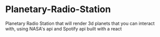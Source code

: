 # Planetary-Radio-Station
Planetary Radio Station that will render 3d planets that you can interact with, using NASA's api and Spotify api built with a react

